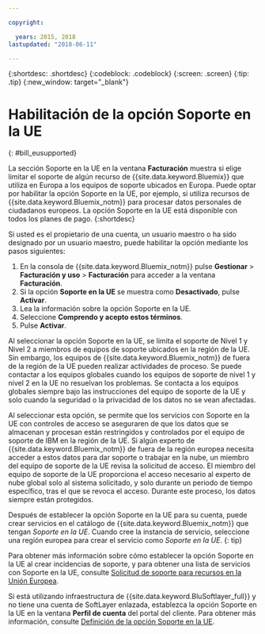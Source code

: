 ```yaml
---

copyright:

  years: 2015, 2018
lastupdated: "2018-06-11"

---
```


{:shortdesc: .shortdesc}
{:codeblock: .codeblock}
{:screen: .screen}
{:tip: .tip}
{:new_window: target="_blank"}

# Habilitación de la opción Soporte en la UE
{: #bill_eusupported}

La sección Soporte en la UE en la ventana **Facturación** muestra si elige limitar el soporte de algún recurso de {{site.data.keyword.Bluemix}} que utiliza en Europa a los equipos de soporte ubicados en Europa. Puede optar por habilitar la opción Soporte en la UE, por ejemplo, si utiliza recursos de {{site.data.keyword.Bluemix_notm}} para procesar datos personales de ciudadanos europeos. La opción Soporte en la UE está disponible con todos los planes de pago.
{:shortdesc}

Si usted es el propietario de una cuenta, un usuario maestro o ha sido designado por un usuario maestro, puede habilitar la opción mediante los pasos siguientes:

1. En la consola de {{site.data.keyword.Bluemix_notm}} pulse **Gestionar** > **Facturación y uso** > **Facturación** para acceder a la ventana **Facturación**.  
2. Si la opción **Soporte en la UE** se muestra como **Desactivado**, pulse **Activar**.
3. Lea la información sobre la opción Soporte en la UE.
4. Seleccione **Comprendo y acepto estos términos**.
5. Pulse **Activar**.

Al seleccionar la opción Soporte en la UE, se limita el soporte de Nivel 1 y Nivel 2 a miembros de equipos de soporte ubicados en la región de la UE. Sin embargo, los equipos de {{site.data.keyword.Bluemix_notm}} de fuera de la región de la UE pueden realizar actividades de proceso. Se puede contactar a los equipos globales cuando los equipos de soporte de nivel 1 y nivel 2 en la UE no resuelvan los problemas. Se contacta a los equipos globales siempre bajo las instrucciones del equipo de soporte de la UE y solo cuando la seguridad o la privacidad de los datos no se vean afectadas.

Al seleccionar esta opción, se permite que los servicios con Soporte en la UE con controles de acceso se aseguraren de que los datos que se almacenan y procesan están restringidos y controlados por el equipo de soporte de IBM en la región de la UE. Si algún experto de {{site.data.keyword.Bluemix_notm}} de fuera de la región europea necesita acceder a estos datos para dar soporte o trabajar en la nube, un miembro del equipo de soporte de la UE revisa la solicitud de acceso. El miembro del equipo de soporte de la UE proporciona el acceso necesario al experto de nube global solo al sistema solicitado, y solo durante un periodo de tiempo específico, tras el que se revoca el acceso. Durante este proceso, los datos siempre están protegidos.

Después de establecer la opción Soporte en la UE para su cuenta, puede crear servicios en el catálogo de {{site.data.keyword.Bluemix_notm}} que tengan *Soporte en la UE*. Cuando cree la instancia de servicio, seleccione una región europea para crear el servicio como *Soporte en la UE*.
{: tip}

Para obtener más información sobre cómo establecer la opción Soporte en la UE al crear incidencias de soporte, y para obtener una lista de servicios con Soporte en la UE, consulte [Solicitud de soporte para recursos en la Unión Europea](/docs/get-support/howtogetsupport.html#eusupported).

Si está utilizando infraestructura de {{site.data.keyword.BluSoftlayer_full}} y no tiene una cuenta de SoftLayer enlazada, establezca la opción Soporte en la UE en la ventana **Perfil de cuenta** del portal del cliente. Para obtener más información, consulte [Definición de la opción Soporte en la UE](/docs/customer-portal/cpmanuserprof.html#cp_seteusupported).

